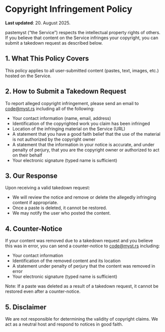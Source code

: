 # Copyright Infringement Policy

**Last updated**: 20. August 2025.

pastemyst (“the Service”) respects the intellectual property rights of others. If you believe that content on the Service infringes your copyright, you can submit a takedown request as described below.

## 1. What This Policy Covers

This policy applies to all user-submitted content (pastes, text, images, etc.) hosted on the Service.

## 2. How to Submit a Takedown Request

To report alleged copyright infringement, please send an email to code@myst.rs including all of the following:

- Your contact information (name, email, address)
- Identification of the copyrighted work you claim has been infringed
- Location of the infringing material on the Service (URL)
- A statement that you have a good faith belief that the use of the material is not authorized by the copyright owner
- A statement that the information in your notice is accurate, and under penalty of perjury, that you are the copyright owner or authorized to act on their behalf
- Your electronic signature (typed name is sufficient)

## 3. Our Response

Upon receiving a valid takedown request:

- We will review the notice and remove or delete the allegedly infringing content if appropriate.
- Once a paste is deleted, it cannot be restored.
- We may notify the user who posted the content.

## 4. Counter-Notice

If your content was removed due to a takedown request and you believe this was in error, you can send a counter-notice to code@myst.rs including:

- Your contact information
- Identification of the removed content and its location
- A statement under penalty of perjury that the content was removed in error
- Your electronic signature (typed name is sufficient)

Note: If a paste was deleted as a result of a takedown request, it cannot be restored even after a counter-notice.

## 5. Disclaimer

We are not responsible for determining the validity of copyright claims. We act as a neutral host and respond to notices in good faith.